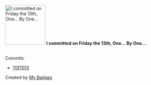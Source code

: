 <img src="https://my-badges.github.io/my-badges/friday-13.png" alt="I committed on Friday the 13th, One… By One…" title="I committed on Friday the 13th, One… By One…" width="128">
<strong>I committed on Friday the 13th, One… By One…</strong>
<br><br>

Commits:

- <a href="https://github.com/yeskunall/www/commit/70f7013b7d1ccba99c0499c44144f26f6a1276c9">70f7013</a>


Created by <a href="https://github.com/my-badges/my-badges">My Badges</a>
